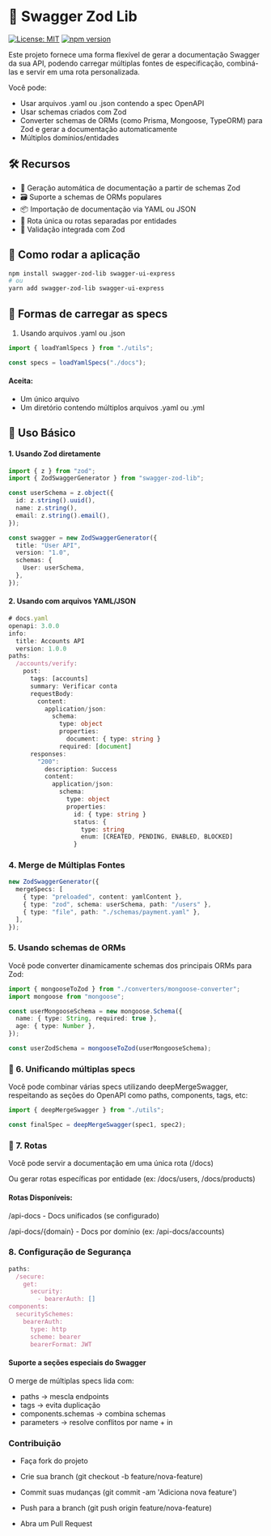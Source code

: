 # 🚀 Swagger Zod Lib

[![License: MIT](https://img.shields.io/badge/License-MIT-yellow.svg)](https://opensource.org/licenses/MIT)
[![npm version](https://badge.fury.io/js/nome-da-sua-lib.svg)](https://badge.fury.io/js/swagger-zod-lib)

Este projeto fornece uma forma flexível de gerar a documentação Swagger da sua API, podendo carregar múltiplas fontes de especificação, combiná-las e servir em uma rota personalizada.

Você pode:

- Usar arquivos .yaml ou .json contendo a spec OpenAPI
- Usar schemas criados com Zod
- Converter schemas de ORMs (como Prisma, Mongoose, TypeORM) para Zod e gerar a documentação automaticamente
- Múltiplos domínios/entidades

## 🛠️ Recursos

- 📄 Geração automática de documentação a partir de schemas Zod
- 🗃️ Suporte a schemas de ORMs populares
- 📦 Importação de documentação via YAML ou JSON
- 🚀 Rota única ou rotas separadas por entidades
- 🔄 Validação integrada com Zod

## 🚀 Como rodar a aplicação

```bash
npm install swagger-zod-lib swagger-ui-express
# ou
yarn add swagger-zod-lib swagger-ui-express

```

## 📂 Formas de carregar as specs

1. Usando arquivos .yaml ou .json

```ts
import { loadYamlSpecs } from "./utils";

const specs = loadYamlSpecs("./docs");
```

#### Aceita:

- Um único arquivo
- Um diretório contendo múltiplos arquivos .yaml ou .yml

## 📝 Uso Básico

#### 1. Usando Zod diretamente

```ts
import { z } from "zod";
import { ZodSwaggerGenerator } from "swagger-zod-lib";

const userSchema = z.object({
  id: z.string().uuid(),
  name: z.string(),
  email: z.string().email(),
});

const swagger = new ZodSwaggerGenerator({
  title: "User API",
  version: "1.0",
  schemas: {
    User: userSchema,
  },
});
```

#### 2. Usando com arquivos YAML/JSON

```ts
# docs.yaml
openapi: 3.0.0
info:
  title: Accounts API
  version: 1.0.0
paths:
  /accounts/verify:
    post:
      tags: [accounts]
      summary: Verificar conta
      requestBody:
        content:
          application/json:
            schema:
              type: object
              properties:
                document: { type: string }
              required: [document]
      responses:
        "200":
          description: Success
          content:
            application/json:
              schema:
                type: object
                properties:
                  id: { type: string }
                  status: {
                    type: string
                    enum: [CREATED, PENDING, ENABLED, BLOCKED]
                  }
```

### 4. Merge de Múltiplas Fontes

```ts
new ZodSwaggerGenerator({
  mergeSpecs: [
    { type: "preloaded", content: yamlContent },
    { type: "zod", schema: userSchema, path: "/users" },
    { type: "file", path: "./schemas/payment.yaml" },
  ],
});
```

### 5. Usando schemas de ORMs

Você pode converter dinamicamente schemas dos principais ORMs para Zod:

```ts
import { mongooseToZod } from "./converters/mongoose-converter";
import mongoose from "mongoose";

const userMongooseSchema = new mongoose.Schema({
  name: { type: String, required: true },
  age: { type: Number },
});

const userZodSchema = mongooseToZod(userMongooseSchema);
```

### 🧬 6. Unificando múltiplas specs

Você pode combinar várias specs utilizando deepMergeSwagger, respeitando as seções do OpenAPI como paths, components, tags, etc:

```ts
import { deepMergeSwagger } from "./utils";

const finalSpec = deepMergeSwagger(spec1, spec2);
```

### 📌 7. Rotas

Você pode servir a documentação em uma única rota (/docs)

Ou gerar rotas específicas por entidade (ex: /docs/users, /docs/products)

#### Rotas Disponíveis:

/api-docs - Docs unificados (se configurado)

/api-docs/{domain} - Docs por domínio (ex: /api-docs/accounts)

### 8. Configuração de Segurança

```ts
paths:
  /secure:
    get:
      security:
        - bearerAuth: []
components:
  securitySchemes:
    bearerAuth:
      type: http
      scheme: bearer
      bearerFormat: JWT
```

#### Suporte a seções especiais do Swagger

O merge de múltiplas specs lida com:

- paths → mescla endpoints
- tags → evita duplicação
- components.schemas → combina schemas
- parameters → resolve conflitos por name + in

### Contribuição

- Faça fork do projeto

- Crie sua branch (git checkout -b feature/nova-feature)

- Commit suas mudanças (git commit -am 'Adiciona nova feature')

- Push para a branch (git push origin feature/nova-feature)

- Abra um Pull Request
